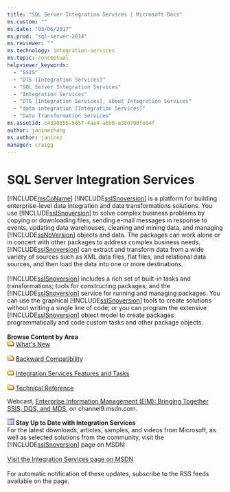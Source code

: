 ```yaml
---
title: "SQL Server Integration Services | Microsoft Docs"
ms.custom: ""
ms.date: "03/06/2017"
ms.prod: "sql-server-2014"
ms.reviewer: ""
ms.technology: integration-services
ms.topic: conceptual
helpviewer_keywords: 
  - "SSIS"
  - "DTS [Integration Services]"
  - "SQL Server Integration Services"
  - "Integration Services"
  - "DTS [Integration Services], about Integration Services"
  - "data integration [Integration Services]"
  - "Data Transformation Services"
ms.assetid: c4398655-5657-4ae4-a690-a380790fe84f
author: janinezhang
ms.author: janinez
manager: craigg
---
```

# SQL Server Integration Services
  
[!INCLUDE[msCoName](../includes/msconame-md.md)] [!INCLUDE[ssISnoversion](../includes/ssisnoversion-md.md)] is a platform for building enterprise-level data integration and data transformations solutions. You use [!INCLUDE[ssISnoversion](../includes/ssisnoversion-md.md)] to solve complex business problems by copying or downloading files, sending e-mail messages in response to events, updating data warehouses, cleaning and mining data, and managing [!INCLUDE[ssNoVersion](../includes/ssnoversion-md.md)] objects and data. The packages can work alone or in concert with other packages to address complex business needs. [!INCLUDE[ssISnoversion](../includes/ssisnoversion-md.md)] can extract and transform data from a wide variety of sources such as XML data files, flat files, and relational data sources, and then load the data into one or more destinations.<br /><br /> [!INCLUDE[ssISnoversion](../includes/ssisnoversion-md.md)] includes a rich set of built-in tasks and transformations; tools for constructing packages; and the [!INCLUDE[ssISnoversion](../includes/ssisnoversion-md.md)] service for running and managing packages. You can use the graphical [!INCLUDE[ssISnoversion](../includes/ssisnoversion-md.md)] tools to create solutions without writing a single line of code; or you can program the extensive [!INCLUDE[ssISnoversion](../includes/ssisnoversion-md.md)] object model to create packages programmatically and code custom tasks and other package objects.<br /><br /> **Browse Content by Area**<br /> ![Small File Folder Icon](media/filefolder-small.gif "Small File Folder Icon") [What's New](what-s-new-in-integration-services-in-sql-server-2016.md)<br /><br /> ![Small File Folder Icon](media/filefolder-small.gif "Small File Folder Icon") [Backward Compatibility](integration-services-backward-compatibility.md)<br /><br /> ![Small File Folder Icon](media/filefolder-small.gif "Small File Folder Icon") [Integration Services Features and Tasks](../../2014/integration-services/integration-services-features-and-tasks.md)<br /><br /> ![Small File Folder Icon](media/filefolder-small.gif "Small File Folder Icon") [Technical Reference](../../2014/integration-services/technical-reference-integration-services.md)  
  
 Webcast, [Enterprise Information Management (EIM): Bringing Together SSIS, DQS, and MDS](https://go.microsoft.com/fwlink/?LinkId=258672), on channel9.msdn.com.  
  
![Integration Services icon (small)](media/dts-16.gif "Integration Services icon (small)")  **Stay Up to Date with Integration Services**<br /> For the latest downloads, articles, samples, and videos from Microsoft, as well as selected solutions from the community, visit the [!INCLUDE[ssISnoversion](../includes/ssisnoversion-md.md)] page on MSDN:<br /><br /> [Visit the Integration Services page on MSDN](https://go.microsoft.com/fwlink/?LinkId=136655)<br /><br /> For automatic notification of these updates, subscribe to the RSS feeds available on the page.  
  
  
